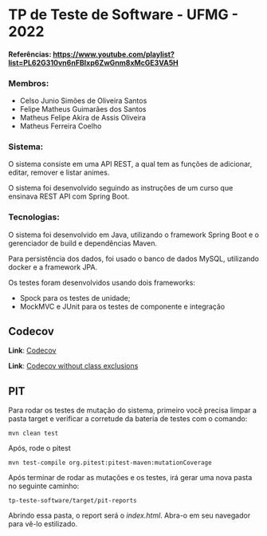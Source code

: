 # TP de Teste de Software - UFMG - 2022

#### Referências: https://www.youtube.com/playlist?list=PL62G310vn6nFBIxp6ZwGnm8xMcGE3VA5H

### Membros:

- Celso Junio Simões de Oliveira Santos
- Felipe Matheus Guimarães dos Santos
- Matheus Felipe Akira de Assis Oliveira
- Matheus Ferreira Coelho

### Sistema:

O sistema consiste em uma API REST, a qual tem as funções de adicionar, editar, remover e listar
animes.

O sistema foi desenvolvido seguindo as instruções de um curso que ensinava REST API com Spring
Boot.

### Tecnologias:

O sistema foi desenvolvido em Java, utilizando o framework Spring Boot e o gerenciador de build e
dependências Maven.

Para persistência dos dados, foi usado o banco de dados MySQL, utilizando docker e a framework JPA.

Os testes foram desenvolvidos usando dois frameworks:

- Spock para os testes de unidade;
- MockMVC e JUnit para os testes de componente e integração

## Codecov

**Link**: [Codecov](https://app.codecov.io/gh/FelipeGuimaraes42/tp-teste-software)

**Link**: [Codecov without class exclusions](https://app.codecov.io/gh/FelipeGuimaraes42/tp-teste-software/branch/test%2Fremove-jacoco-exclusions)

## PIT

Para rodar os testes de mutação do sistema, primeiro você precisa limpar a pasta target e verificar
a corretude da bateria de testes com o comando:

```
mvn clean test
```

Após, rode o pitest

```
mvn test-compile org.pitest:pitest-maven:mutationCoverage
```

Após terminar de rodar as mutações e os testes, irá gerar uma nova pasta no seguinte caminho:

```
tp-teste-software/target/pit-reports
```

Abrindo essa pasta, o report será o *index.html*. Abra-o em seu navegador para vê-lo estilizado.
